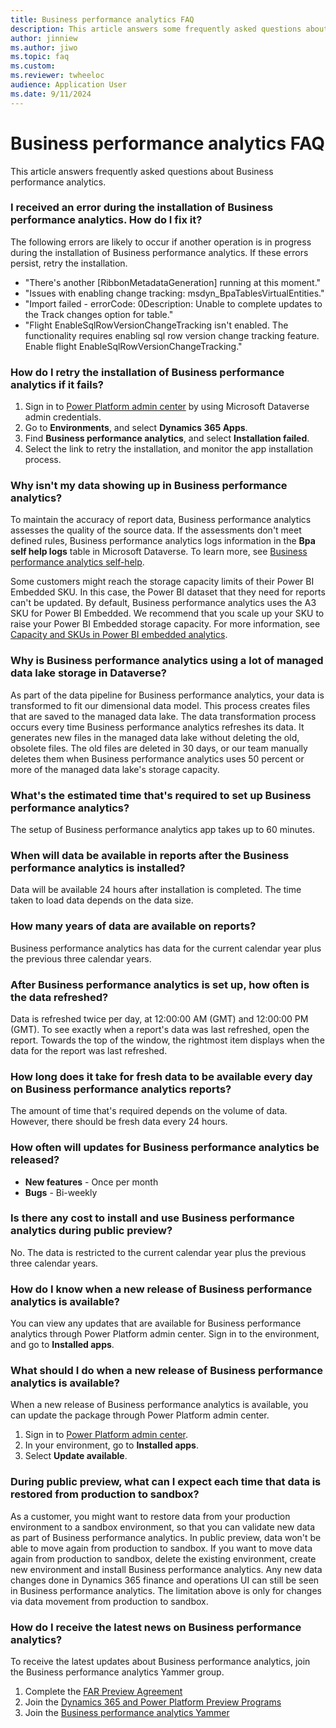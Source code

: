 ```yaml
---
title: Business performance analytics FAQ
description: This article answers some frequently asked questions about Business performance analytics, including questions about signing up for public previews of analytics.
author: jinniew
ms.author: jiwo
ms.topic: faq
ms.custom:
ms.reviewer: twheeloc 
audience: Application User
ms.date: 9/11/2024
---
```


# Business performance analytics FAQ

This article answers frequently asked questions about Business performance analytics.


### I received an error during the installation of Business performance analytics. How do I fix it?

The following errors are likely to occur if another operation is in progress during the installation of Business performance analytics. If these errors persist, retry the installation.

- "There's another \[RibbonMetadataGeneration\] running at this moment."
- "Issues with enabling change tracking: msdyn\_BpaTablesVirtualEntities."
- "Import failed - errorCode: 0Description: Unable to complete updates to the Track changes option for table."
- "Flight EnableSqlRowVersionChangeTracking isn't enabled. The functionality requires enabling sql row version change tracking feature. Enable flight EnableSqlRowVersionChangeTracking."

### How do I retry the installation of Business performance analytics if it fails?

1. Sign in to [Power Platform admin center](https://admin.powerplatform.microsoft.com/) by using Microsoft Dataverse admin credentials.
2. Go to **Environments**, and select **Dynamics 365 Apps**.
3. Find **Business performance analytics**, and select **Installation failed**.
4. Select the link to retry the installation, and monitor the app installation process.

### Why isn't my data showing up in Business performance analytics?

To maintain the accuracy of report data, Business performance analytics assesses the quality of the source data. If the assessments don't meet defined rules, Business performance analytics logs information in the **Bpa self help logs** table in Microsoft Dataverse. To learn more, see [Business performance analytics self-help](/troubleshoot/dynamics-365/finance/business-performance-analytics/business-performance-analytics-self-help-overview).

Some customers might reach the storage capacity limits of their Power BI Embedded SKU. In this case, the Power BI dataset that they need for reports can't be updated. By default, Business performance analytics uses the A3 SKU for Power BI Embedded. We recommend that you scale up your SKU to raise your Power BI Embedded storage capacity. For more information, see [Capacity and SKUs in Power BI embedded analytics](/power-bi/developer/embedded/embedded-capacity).

### Why is Business performance analytics using a lot of managed data lake storage in Dataverse?

As part of the data pipeline for Business performance analytics, your data is transformed to fit our dimensional data model. This process creates files that are saved to the managed data lake. The data transformation process occurs every time Business performance analytics refreshes its data. It generates new files in the managed data lake without deleting the old, obsolete files. The old files are deleted in 30 days, or our team manually deletes them when Business performance analytics uses 50 percent or more of the managed data lake's storage capacity.

### What's the estimated time that's required to set up Business performance analytics?

The setup of Business performance analytics app takes up to 60 minutes.

### When will data be available in reports after the Business performance analytics is installed?

Data will be available 24 hours after installation is completed. The time taken to load data depends on the data size.

### How many years of data are available on reports?

Business performance analytics has data for the current calendar year plus the previous three calendar years.

### After Business performance analytics is set up, how often is the data refreshed?

Data is refreshed twice per day, at 12:00:00 AM (GMT) and 12:00:00 PM (GMT). To see exactly when a report's data was last refreshed, open the report. Towards the top of the window, the rightmost item displays when the data for the report was last refreshed. 

### How long does it take for fresh data to be available every day on Business performance analytics reports?

The amount of time that's required depends on the volume of data. However, there should be fresh data every 24 hours.

### How often will updates for Business performance analytics be released?

- **New features** - Once per month 
- **Bugs** - Bi-weekly 

### Is there any cost to install and use Business performance analytics during public preview?

No. The data is restricted to the current calendar year plus the previous three calendar years.

### How do I know when a new release of Business performance analytics is available?

You can view any updates that are available for Business performance analytics through Power Platform admin center. Sign in to the environment, and go to **Installed apps**.

### What should I do when a new release of Business performance analytics is available?

When a new release of Business performance analytics is available, you can update the package through Power Platform admin center.

1. Sign in to [Power Platform admin center](https://admin.powerplatform.microsoft.com/).
2. In your environment, go to **Installed apps**.
3. Select **Update available**.

### During public preview, what can I expect each time that data is restored from production to sandbox?

As a customer, you might want to restore data from your production environment to a sandbox environment, so that you can validate new data as part of Business performance analytics. In public preview, data won't be able to move again from production to sandbox. If you want to move data again from production to sandbox, delete the existing environment, create new environment and install Business performance analytics.
Any new data changes done in Dynamics 365 finance and operations UI can still be seen in Business performance analytics. The limitation above is only for changes via data movement from production to sandbox.

### How do I receive the latest news on Business performance analytics?

To receive the latest updates about Business performance analytics, join the Business performance analytics Yammer group. 

1. Complete the [FAR Preview Agreement](https://forms.office.com/r/wfcUBtP67J)
3. Join the [Dynamics 365 and Power Platform Preview Programs](https://www.yammer.com/dynamicsaxfeedbackprograms/#/home)
4. Join the [Business performance analytics Yammer](https://www.yammer.com/dynamicsaxfeedbackprograms/#/threads/inGroup?type=in_group&feedId=73748324352&view=unviewed)

